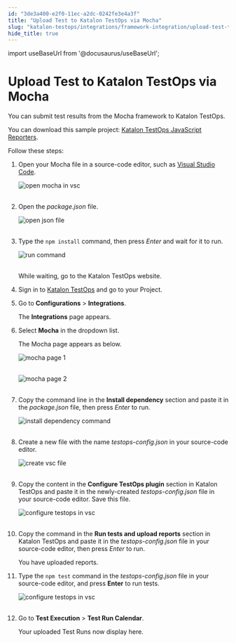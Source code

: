 ```yaml
---
id: "3de3a400-e2f0-11ec-a2dc-0242fe3e4a3f"
title: "Upload Test to Katalon TestOps via Mocha"
slug: "katalon-testops/integrations/framework-integration/upload-test-to-katalon-testops-via-mocha"
hide_title: true
---
```

import useBaseUrl from '@docusaurus/useBaseUrl';


# <a id="id" class="anchor_top_offset"/><a id="ariaid-title1" class="anchor_top_offset"/>Upload Test to Katalon TestOps via Mocha

<p xmlns="http://www.w3.org/1999/xhtml" className="p">You can submit test results from the Mocha framework to Katalon TestOps.</p> 
<p xmlns="http://www.w3.org/1999/xhtml" className="p">You can download this sample project: <a className="xref j-external-link" href="https://github.com/katalon-studio/testops-report-js.git" target="_blank">Katalon TestOps JavaScript Reporters</a>.</p> 
<p xmlns="http://www.w3.org/1999/xhtml" className="p">Follow these steps:</p> 
<ol xmlns="http://www.w3.org/1999/xhtml" className="ol"><li className="li">     <p className="p">Open your Mocha file in a source-code editor, such as <a className="xref j-external-link" href="https://code.visualstudio.com" target="_blank">Visual Studio Code</a>.</p>     <p className="p"> <img className="image" src={useBaseUrl("https://github.com/katalon-studio/docs-images/raw/master/katalon-analytics/docs/kt-upload-test-mocha/kt_vs_code_open_mocha.png")} alt="open mocha in vsc" /><br /><br />     </p>   </li><li className="li">     <p className="p">Open the <em className="ph i">package.json</em> file.</p>     <p className="p"> <img className="image" src={useBaseUrl("https://github.com/katalon-studio/docs-images/raw/master/katalon-analytics/docs/kt-upload-test-mocha/kt_vs_code_package_json.png")} alt="open json file" /><br /><br />     </p>   </li><li className="li">     <p className="p">Type the <code className="ph codeph">npm install</code> command, then press <em className="ph i">Enter</em> and wait for it to run.</p>     <p className="p"> <img className="image" src={useBaseUrl("https://github.com/katalon-studio/docs-images/raw/master/katalon-analytics/docs/kt-upload-test-mocha/kt_vs_code_mocha_json_install.png")} alt="run command" /><br /><br />     </p>     <p className="p">While waiting, go to the Katalon TestOps website.</p>   </li><li className="li">     <p className="p">Sign in to <a className="xref j-external-link" href="https://testops.katalon.io/login" target="_blank">Katalon TestOps</a> and go to your Project.</p>   </li><li className="li">     <p className="p">Go to <strong className="ph b">Configurations</strong> &gt; <strong className="ph b">Integrations</strong>.</p>     <p className="p">The <strong className="ph b">Integrations</strong> page appears.</p>   </li><li className="li">     <p className="p">Select <strong className="ph b">Mocha</strong> in the dropdown list.</p>     <p className="p">The Mocha page appears as below.</p>     <p className="p"> <img className="image" src={useBaseUrl("https://github.com/katalon-studio/docs-images/raw/master/katalon-analytics/docs/kt-upload-test-mocha/mocha-page-1.png")} alt="mocha page 1" /><br /><br />     </p>     <p className="p"> <img className="image" src={useBaseUrl("https://github.com/katalon-studio/docs-images/raw/master/katalon-analytics/docs/kt-upload-test-mocha/mocha-page-2.png")} alt="mocha page 2" /><br /><br />     </p>   </li><li className="li">     <p className="p">Copy the command line in the <strong className="ph b">Install dependency</strong> section and paste it in the <em className="ph i">package.json</em> file, then press <em className="ph i">Enter</em> to run.</p>     <p className="p"> <img className="image" src={useBaseUrl("https://github.com/katalon-studio/docs-images/raw/master/katalon-analytics/docs/kt-upload-test-mocha/kt_vs_code_mocha_paste_bash.png")} alt="install dependency command" /><br /><br />     </p>   </li><li className="li">     <p className="p">Create a new file with the name <em className="ph i">testops-config.json</em> in your source-code editor.</p>     <p className="p"> <img className="image" src={useBaseUrl("https://github.com/katalon-studio/docs-images/raw/master/katalon-analytics/docs/kt-upload-test-mocha/kt_vs_code_creat_testops_config.png")} alt="create vsc file" /><br /><br />     </p>   </li><li className="li">     <p className="p">Copy the content in the <strong className="ph b">Configure TestOps plugin</strong> section in Katalon TestOps and paste it in the newly-created <em className="ph i">testops-config.json</em> file in your source-code editor. Save this file.</p>     <p className="p"> <img className="image" src={useBaseUrl("https://github.com/katalon-studio/docs-images/raw/master/katalon-analytics/docs/kt-upload-test-mocha/kt_vs_code_paste_testops_config.png")} alt="configure testops in vsc" /><br /><br />     </p>   </li><li className="li">     <p className="p">Copy the command in the <strong className="ph b">Run tests and upload reports</strong> section in Katalon TestOps and paste it in the <em className="ph i">testops-config.json</em> file in your source-code editor, then press <em className="ph i">Enter</em> to run.</p>     <p className="p">You have uploaded reports.</p>   </li><li className="li">     <p className="p">Type the <code className="ph codeph">npm test</code> command in the <em className="ph i">testops-config.json</em> file in your source-code editor, and press <strong className="ph b">Enter</strong> to run tests.</p>     <p className="p"> <img className="image" src={useBaseUrl("https://github.com/katalon-studio/docs-images/raw/master/katalon-analytics/docs/kt-upload-test-mocha/kt_vs_code_npm_test.png")} alt="configure testops in vsc" /><br /><br />     </p>   </li><li className="li">     <p className="p">Go to <strong className="ph b">Test Execution</strong> &gt; <strong className="ph b">Test Run Calendar</strong>.</p>     <p className="p">Your uploaded Test Runs now display here.</p>   </li></ol> 
